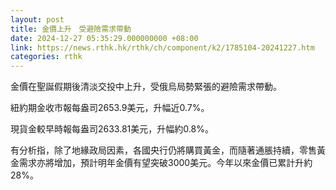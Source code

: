 ```yaml
---
layout: post
title: 金價上升　受避險需求帶動
date: 2024-12-27 05:35:29.000000000 +08:00
link: https://news.rthk.hk/rthk/ch/component/k2/1785104-20241227.htm
categories: rthk
---
```


金價在聖誕假期後清淡交投中上升，受俄烏局勢緊張的避險需求帶動。

紐約期金收市報每盎司2653.9美元，升幅近0.7%。

現貨金較早時報每盎司2633.81美元，升幅約0.8%。

有分析指，除了地緣政局因素，各國央行仍將購買黃金，而隨著通脹持續，零售黃金需求亦將增加，預計明年金價有望突破3000美元。今年以來金價已累計升約28%。
